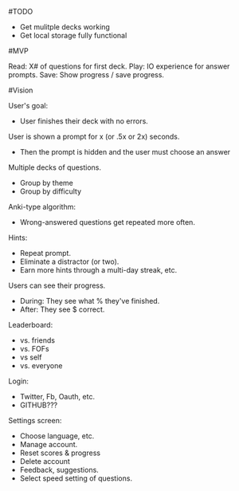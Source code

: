 #TODO
- Get mulitple decks working
- Get local storage fully functional

#MVP

Read: X# of questions for first deck.
Play: IO experience for answer prompts.
Save: Show progress / save progress.

#Vision

User's goal:
* User finishes their deck with no errors.

User is shown a prompt for x (or .5x or 2x) seconds.
* Then the prompt is hidden and the user must choose an answer

Multiple decks of questions.
* Group by theme
* Group by difficulty

Anki-type algorithm:
* Wrong-answered questions get repeated more often.

Hints:
* Repeat prompt.
* Eliminate a distractor (or two).
* Earn more hints through a multi-day streak, etc.

Users can see their progress.
* During: They see what % they've finished.
* After: They see $ correct.

Leaderboard:
* vs. friends
* vs. FOFs
* vs self
* vs. everyone

Login:
* Twitter, Fb, Oauth, etc.
* GITHUB???

Settings screen:
* Choose language, etc.
* Manage account.
* Reset scores & progress
* Delete account
* Feedback, suggestions.
* Select speed setting of questions.
